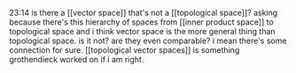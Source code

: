 23:14 is there a [[vector space]] that's not a [[topological space]]? asking because there's this hierarchy of spaces from [[inner product space]] to topological space and i think vector space is the more general thing than topological space. is it not? are they even comparable? i mean there's some connection for sure. [[topological vector spaces]] is something grothendieck worked on if i am right.
